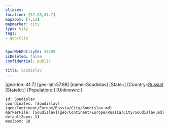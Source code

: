 ```yaml
---
aliases: 
location: [57.88,41.7]
mapzoom: [7,12] 
mapmarker: city 
type: City
tags:
- geo/City


SpocWebEntityId: 34389
isDeleted: false
confidential: public

title: Soudislav
---
```

[geo-lon::41.7]
[geo-lat::57.88]
[name::Soudislav]
[State::]
[Country::[Russia](geo/Continent/Europe/Russia.md)]
[StateId::]
[Population::]
[Unknown::]


```leaflet
id: Soudislav
coordinates: [Soudislav](geo/Continent/Europe/Russia/City/Soudislav.md)
markerFile: [Soudislav](geo/Continent/Europe/Russia/City/Soudislav.md)
defaultZoom: 11 
maxZoom: 18
```


